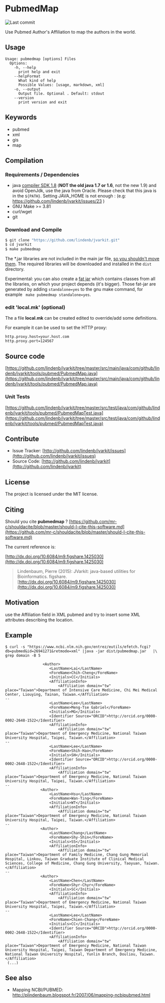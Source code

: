 # PubmedMap

![Last commit](https://img.shields.io/github/last-commit/lindenb/jvarkit.png)

Use Pubmed Author's Affiliation to map the authors in the world.


## Usage

```
Usage: pubmedmap [options] Files
  Options:
    -h, --help
      print help and exit
    --helpFormat
      What kind of help
      Possible Values: [usage, markdown, xml]
    -o, --output
      Output file. Optional . Default: stdout
    --version
      print version and exit

```


## Keywords

 * pubmed
 * xml
 * gis
 * map


## Compilation

### Requirements / Dependencies

* java [compiler SDK 1.8](http://www.oracle.com/technetwork/java/index.html) (**NOT the old java 1.7 or 1.6**, not the new 1.9) and avoid OpenJdk, use the java from Oracle. Please check that this java is in the `${PATH}`. Setting JAVA_HOME is not enough : (e.g: https://github.com/lindenb/jvarkit/issues/23 )
* GNU Make >= 3.81
* curl/wget
* git


### Download and Compile

```bash
$ git clone "https://github.com/lindenb/jvarkit.git"
$ cd jvarkit
$ make pubmedmap
```

The *.jar libraries are not included in the main jar file, [so you shouldn't move them](https://github.com/lindenb/jvarkit/issues/15#issuecomment-140099011 ).
The required libraries will be downloaded and installed in the `dist` directory.

Experimental: you can also create a [fat jar](https://stackoverflow.com/questions/19150811/) which contains classes from all the libraries, on which your project depends (it's bigger). Those fat-jar are generated by adding `standalone=yes` to the gnu make command, for example ` make pubmedmap standalone=yes`.

### edit 'local.mk' (optional)

The a file **local.mk** can be created edited to override/add some definitions.

For example it can be used to set the HTTP proxy:

```
http.proxy.host=your.host.com
http.proxy.port=124567
```
## Source code 

[https://github.com/lindenb/jvarkit/tree/master/src/main/java/com/github/lindenb/jvarkit/tools/pubmed/PubmedMap.java](https://github.com/lindenb/jvarkit/tree/master/src/main/java/com/github/lindenb/jvarkit/tools/pubmed/PubmedMap.java)

### Unit Tests

[https://github.com/lindenb/jvarkit/tree/master/src/test/java/com/github/lindenb/jvarkit/tools/pubmed/PubmedMapTest.java](https://github.com/lindenb/jvarkit/tree/master/src/test/java/com/github/lindenb/jvarkit/tools/pubmed/PubmedMapTest.java)


## Contribute

- Issue Tracker: [http://github.com/lindenb/jvarkit/issues](http://github.com/lindenb/jvarkit/issues)
- Source Code: [http://github.com/lindenb/jvarkit](http://github.com/lindenb/jvarkit)

## License

The project is licensed under the MIT license.

## Citing

Should you cite **pubmedmap** ? [https://github.com/mr-c/shouldacite/blob/master/should-I-cite-this-software.md](https://github.com/mr-c/shouldacite/blob/master/should-I-cite-this-software.md)

The current reference is:

[http://dx.doi.org/10.6084/m9.figshare.1425030](http://dx.doi.org/10.6084/m9.figshare.1425030)

> Lindenbaum, Pierre (2015): JVarkit: java-based utilities for Bioinformatics. figshare.
> [http://dx.doi.org/10.6084/m9.figshare.1425030](http://dx.doi.org/10.6084/m9.figshare.1425030)


## Motivation
use the Affiliation field in XML pubmed and try to insert some XML attributes describing the location.

## Example

```
$ curl -s "https://www.ncbi.nlm.nih.gov/entrez/eutils/efetch.fcgi?db=pubmed&id=26941271&retmode=xml" |java -jar dist/pubmedmap.jar   |\
grep domain -B 5

                 <Author>
                    <LastName>Lai</LastName>
                    <ForeName>Chih-Cheng</ForeName>
                    <Initials>CC</Initials>
                    <AffiliationInfo>
                        <Affiliation domain="tw" place="Taiwan">Department of Intensive Care Medicine, Chi Mei Medical Center, Liouying, Tainan, Taiwan.</Affiliation>
--
                    <LastName>Lee</LastName>
                    <ForeName>Meng-Tse Gabriel</ForeName>
                    <Initials>MG</Initials>
                    <Identifier Source="ORCID">http://orcid.org/0000-0002-2648-1522</Identifier>
                    <AffiliationInfo>
                        <Affiliation domain="tw" place="Taiwan">Department of Emergency Medicine, National Taiwan University Hospital, Taipei, Taiwan.</Affiliation>
--
                    <LastName>Lee</LastName>
                    <ForeName>Shih-Hao</ForeName>
                    <Initials>SH</Initials>
                    <Identifier Source="ORCID">http://orcid.org/0000-0002-2648-1522</Identifier>
                    <AffiliationInfo>
                        <Affiliation domain="tw" place="Taiwan">Department of Emergency Medicine, National Taiwan University Hospital, Taipei, Taiwan.</Affiliation>
--
                <Author>
                    <LastName>Hsu</LastName>
                    <ForeName>Wan-Ting</ForeName>
                    <Initials>WT</Initials>
                    <AffiliationInfo>
                        <Affiliation domain="tw" place="Taiwan">Department of Emergency Medicine, National Taiwan University Hospital, Taipei, Taiwan.</Affiliation>
--
                <Author>
                    <LastName>Chang</LastName>
                    <ForeName>Shy-Shin</ForeName>
                    <Initials>SS</Initials>
                    <AffiliationInfo>
                        <Affiliation domain="tw" place="Taiwan">Department of Family Medicine, Chang Gung Memorial Hospital, Linkou, Taiwan Graduate Institute of Clinical Medical Sciences, College of Medicine, Chang Gung University, Taoyuan, Taiwan.</Affiliation>
--
                <Author>
                    <LastName>Chen</LastName>
                    <ForeName>Shyr-Chyr</ForeName>
                    <Initials>SC</Initials>
                    <AffiliationInfo>
                        <Affiliation domain="tw" place="Taiwan">Department of Emergency Medicine, National Taiwan University Hospital, Taipei, Taiwan.</Affiliation>
--
                    <LastName>Lee</LastName>
                    <ForeName>Chien-Chang</ForeName>
                    <Initials>CC</Initials>
                    <Identifier Source="ORCID">http://orcid.org/0000-0002-2648-1522</Identifier>
                    <AffiliationInfo>
                        <Affiliation domain="tw" place="Taiwan">Department of Emergency Medicine, National Taiwan University Hospital, Taipei, Taiwan Department of Emergency Medicine, National Taiwan University Hospital, Yunlin Branch, Douliou, Taiwan.</Affiliation>
 (...)
```

## See also

 * Mapping NCBI/PUBMED: http://plindenbaum.blogspot.fr/2007/06/mapping-ncbipubmed.html




